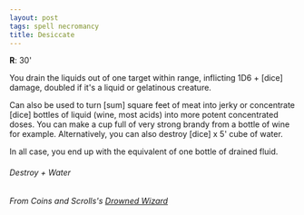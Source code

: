 ```yaml
---
layout: post
tags: spell necromancy
title: Desiccate
---
```

**R**:  30'

You drain the liquids out of one target within range, inflicting 1D6 + [dice] damage, doubled if it's a liquid or gelatinous creature. 

Can also be used to turn [sum] square feet of meat into jerky or concentrate [dice] bottles of liquid (wine, most acids) into more potent concentrated doses. You can make a cup full of very strong brandy from a bottle of wine for example. Alternatively, you can also destroy [dice] x 5' cube of water.

In all case, you end up with the equivalent of one bottle of drained fluid.
 
###### Destroy + Water
###### From Coins and Scrolls's [Drowned Wizard](https://coinsandscrolls.blogspot.com/2017/06/osr-drowned-wizards.html)
